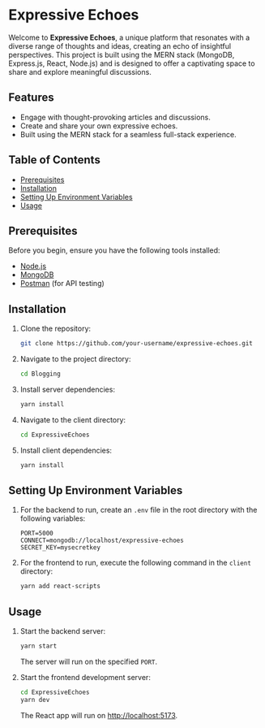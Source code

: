 
# Expressive Echoes

Welcome to **Expressive Echoes**, a unique platform that resonates with a diverse range of thoughts and ideas, creating an echo of insightful perspectives. This project is built using the MERN stack (MongoDB, Express.js, React, Node.js) and is designed to offer a captivating space to share and explore meaningful discussions.

## Features

- Engage with thought-provoking articles and discussions.
- Create and share your own expressive echoes.
- Built using the MERN stack for a seamless full-stack experience.

## Table of Contents

- [Prerequisites](#prerequisites)
- [Installation](#installation)
- [Setting Up Environment Variables](#setting-up-environment-variables)
- [Usage](#usage)


## Prerequisites

Before you begin, ensure you have the following tools installed:

- [Node.js](https://nodejs.org/)
- [MongoDB](https://www.mongodb.com/)
- [Postman](https://www.postman.com/) (for API testing)

## Installation

1. Clone the repository:

   ```bash
   git clone https://github.com/your-username/expressive-echoes.git
   ```

2. Navigate to the project directory:

   ```bash
   cd Blogging
   ```

3. Install server dependencies:

   ```bash
   yarn install
   ```

4. Navigate to the client directory:

   ```bash
   cd ExpressiveEchoes
   ```

5. Install client dependencies:

   ```bash
   yarn install
   ```

## Setting Up Environment Variables

1. For the backend to run, create an `.env` file in the root directory with the following variables:

   ```plaintext
   PORT=5000
   CONNECT=mongodb://localhost/expressive-echoes
   SECRET_KEY=mysecretkey
   ```

2. For the frontend to run, execute the following command in the `client` directory:

   ```bash
   yarn add react-scripts
   ```

## Usage

1. Start the backend server:

   ```bash
   yarn start
   ```

   The server will run on the specified `PORT`.

2. Start the frontend development server:

   ```bash
   cd ExpressiveEchoes
   yarn dev
   ```

   The React app will run on [http://localhost:5173](http://localhost:5173).

